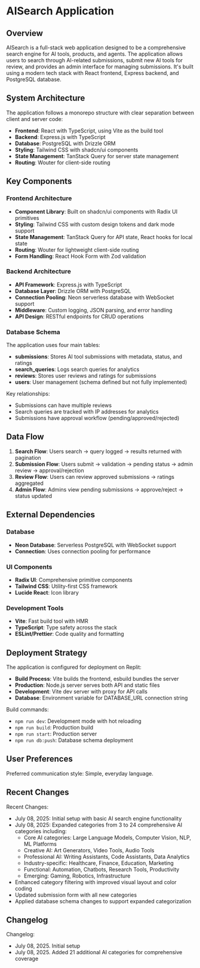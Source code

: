 # AISearch Application

## Overview

AISearch is a full-stack web application designed to be a comprehensive search engine for AI tools, products, and agents. The application allows users to search through AI-related submissions, submit new AI tools for review, and provides an admin interface for managing submissions. It's built using a modern tech stack with React frontend, Express backend, and PostgreSQL database.

## System Architecture

The application follows a monorepo structure with clear separation between client and server code:

- **Frontend**: React with TypeScript, using Vite as the build tool
- **Backend**: Express.js with TypeScript
- **Database**: PostgreSQL with Drizzle ORM
- **Styling**: Tailwind CSS with shadcn/ui components
- **State Management**: TanStack Query for server state management
- **Routing**: Wouter for client-side routing

## Key Components

### Frontend Architecture
- **Component Library**: Built on shadcn/ui components with Radix UI primitives
- **Styling**: Tailwind CSS with custom design tokens and dark mode support
- **State Management**: TanStack Query for API state, React hooks for local state
- **Routing**: Wouter for lightweight client-side routing
- **Form Handling**: React Hook Form with Zod validation

### Backend Architecture
- **API Framework**: Express.js with TypeScript
- **Database Layer**: Drizzle ORM with PostgreSQL
- **Connection Pooling**: Neon serverless database with WebSocket support
- **Middleware**: Custom logging, JSON parsing, and error handling
- **API Design**: RESTful endpoints for CRUD operations

### Database Schema
The application uses four main tables:
- **submissions**: Stores AI tool submissions with metadata, status, and ratings
- **search_queries**: Logs search queries for analytics
- **reviews**: Stores user reviews and ratings for submissions
- **users**: User management (schema defined but not fully implemented)

Key relationships:
- Submissions can have multiple reviews
- Search queries are tracked with IP addresses for analytics
- Submissions have approval workflow (pending/approved/rejected)

## Data Flow

1. **Search Flow**: Users search → query logged → results returned with pagination
2. **Submission Flow**: Users submit → validation → pending status → admin review → approval/rejection
3. **Review Flow**: Users can review approved submissions → ratings aggregated
4. **Admin Flow**: Admins view pending submissions → approve/reject → status updated

## External Dependencies

### Database
- **Neon Database**: Serverless PostgreSQL with WebSocket support
- **Connection**: Uses connection pooling for performance

### UI Components
- **Radix UI**: Comprehensive primitive components
- **Tailwind CSS**: Utility-first CSS framework
- **Lucide React**: Icon library

### Development Tools
- **Vite**: Fast build tool with HMR
- **TypeScript**: Type safety across the stack
- **ESLint/Prettier**: Code quality and formatting

## Deployment Strategy

The application is configured for deployment on Replit:
- **Build Process**: Vite builds the frontend, esbuild bundles the server
- **Production**: Node.js server serves both API and static files
- **Development**: Vite dev server with proxy for API calls
- **Database**: Environment variable for DATABASE_URL connection string

Build commands:
- `npm run dev`: Development mode with hot reloading
- `npm run build`: Production build
- `npm run start`: Production server
- `npm run db:push`: Database schema deployment

## User Preferences

Preferred communication style: Simple, everyday language.

## Recent Changes

Recent Changes:
- July 08, 2025: Initial setup with basic AI search engine functionality
- July 08, 2025: Expanded categories from 3 to 24 comprehensive AI categories including:
  - Core AI categories: Large Language Models, Computer Vision, NLP, ML Platforms
  - Creative AI: Art Generators, Video Tools, Audio Tools
  - Professional AI: Writing Assistants, Code Assistants, Data Analytics
  - Industry-specific: Healthcare, Finance, Education, Marketing
  - Functional: Automation, Chatbots, Research Tools, Productivity
  - Emerging: Gaming, Robotics, Infrastructure
- Enhanced category filtering with improved visual layout and color coding
- Updated submission form with all new categories
- Applied database schema changes to support expanded categorization

## Changelog

Changelog:
- July 08, 2025. Initial setup
- July 08, 2025. Added 21 additional AI categories for comprehensive coverage